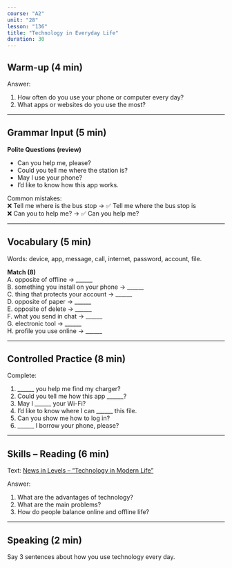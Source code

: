 ```yaml
---
course: "A2"
unit: "28"
lesson: "136"
title: "Technology in Everyday Life"
duration: 30
---
```


## Warm-up (4 min)
Answer:
1. How often do you use your phone or computer every day?  
2. What apps or websites do you use the most?  

-------
## Grammar Input (5 min)
**Polite Questions (review)**  
- Can you help me, please?  
- Could you tell me where the station is?  
- May I use your phone?  
- I’d like to know how this app works.  

Common mistakes:  
❌ Tell me where is the bus stop → ✅ Tell me where the bus stop is  
❌ Can you to help me? → ✅ Can you help me?  

-------
## Vocabulary (5 min)
Words: device, app, message, call, internet, password, account, file.  

**Match (8)**  
A. opposite of offline → ______  
B. something you install on your phone → ______  
C. thing that protects your account → ______  
D. opposite of paper → ______  
E. opposite of delete → ______  
F. what you send in chat → ______  
G. electronic tool → ______  
H. profile you use online → ______  

-------
## Controlled Practice (8 min)
Complete:  
1. ______ you help me find my charger?  
2. Could you tell me how this app ______?  
3. May I ______ your Wi-Fi?  
4. I’d like to know where I can ______ this file.  
5. Can you show me how to log in?  
6. ______ I borrow your phone, please?  

-------
## Skills – Reading (6 min)
Text: [News in Levels – “Technology in Modern Life”](https://www.newsinlevels.com/)  

Answer:  
1. What are the advantages of technology?  
2. What are the main problems?  
3. How do people balance online and offline life?  

-------
## Speaking (2 min)
Say 3 sentences about how you use technology every day.
